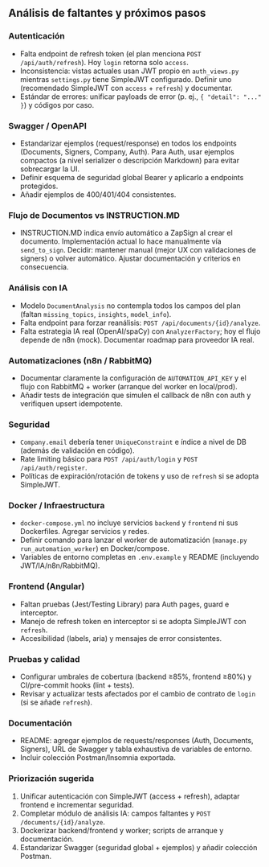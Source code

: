 ## Análisis de faltantes y próximos pasos

### Autenticación
- Falta endpoint de refresh token (el plan menciona `POST /api/auth/refresh`). Hoy `login` retorna solo `access`.
- Inconsistencia: vistas actuales usan JWT propio en `auth_views.py` mientras `settings.py` tiene SimpleJWT configurado. Definir uno (recomendado SimpleJWT con `access` + `refresh`) y documentar.
- Estándar de errores: unificar payloads de error (p. ej., `{ "detail": "..." }`) y códigos por caso.

### Swagger / OpenAPI
- Estandarizar ejemplos (request/response) en todos los endpoints (Documents, Signers, Company, Auth). Para Auth, usar ejemplos compactos (a nivel serializer o descripción Markdown) para evitar sobrecargar la UI.
- Definir esquema de seguridad global Bearer y aplicarlo a endpoints protegidos.
- Añadir ejemplos de 400/401/404 consistentes.

### Flujo de Documentos vs INSTRUCTION.MD
- INSTRUCTION.MD indica envío automático a ZapSign al crear el documento. Implementación actual lo hace manualmente vía `send_to_sign`. Decidir: mantener manual (mejor UX con validaciones de signers) o volver automático. Ajustar documentación y criterios en consecuencia.

### Análisis con IA
- Modelo `DocumentAnalysis` no contempla todos los campos del plan (faltan `missing_topics`, `insights`, `model_info`).
- Falta endpoint para forzar reanálisis: `POST /api/documents/{id}/analyze`.
- Falta estrategia IA real (OpenAI/spaCy) con `AnalyzerFactory`; hoy el flujo depende de n8n (mock). Documentar roadmap para proveedor IA real.

### Automatizaciones (n8n / RabbitMQ)
- Documentar claramente la configuración de `AUTOMATION_API_KEY` y el flujo con RabbitMQ + worker (arranque del worker en local/prod).
- Añadir tests de integración que simulen el callback de n8n con auth y verifiquen upsert idempotente.

### Seguridad
- `Company.email` debería tener `UniqueConstraint` e índice a nivel de DB (además de validación en código).
- Rate limiting básico para `POST /api/auth/login` y `POST /api/auth/register`.
- Políticas de expiración/rotación de tokens y uso de `refresh` si se adopta SimpleJWT.

### Docker / Infraestructura
- `docker-compose.yml` no incluye servicios `backend` y `frontend` ni sus Dockerfiles. Agregar servicios y redes.
- Definir comando para lanzar el worker de automatización (`manage.py run_automation_worker`) en Docker/compose.
- Variables de entorno completas en `.env.example` y README (incluyendo JWT/IA/n8n/RabbitMQ).

### Frontend (Angular)
- Faltan pruebas (Jest/Testing Library) para Auth pages, guard e interceptor.
- Manejo de refresh token en interceptor si se adopta SimpleJWT con `refresh`.
- Accesibilidad (labels, aria) y mensajes de error consistentes.

### Pruebas y calidad
- Configurar umbrales de cobertura (backend ≥85%, frontend ≥80%) y CI/pre-commit hooks (lint + tests).
- Revisar y actualizar tests afectados por el cambio de contrato de `login` (si se añade `refresh`).

### Documentación
- README: agregar ejemplos de requests/responses (Auth, Documents, Signers), URL de Swagger y tabla exhaustiva de variables de entorno.
- Incluir colección Postman/Insomnia exportada.

### Priorización sugerida
1. Unificar autenticación con SimpleJWT (access + refresh), adaptar frontend e incrementar seguridad.
2. Completar módulo de análisis IA: campos faltantes y `POST /documents/{id}/analyze`.
3. Dockerizar backend/frontend y worker; scripts de arranque y documentación.
4. Estandarizar Swagger (seguridad global + ejemplos) y añadir colección Postman.

